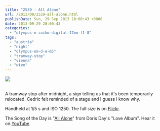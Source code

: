 ```yaml
---
title: "2539 - All Alone"
url: /2013/09/2539-all-alone.html
publishDate: Sun, 29 Sep 2013 18:00:43 +0000
date: 2013-09-29 20:00:43
categories: 
  - "olympus-m-zuiko-digital-17mm-f1-8"
tags: 
  - "austria"
  - "night"
  - "olympus-om-d-e-m5"
  - "tramway-stop"
  - "vienna"
  - "wien"
---
```

<div class="container">
<div class="center"><a target="_blank" href="https://d25zfm9zpd7gm5.cloudfront.net/1200x1200/2013/20130916_004430_lr_plain.jpg"><img src="https://d25zfm9zpd7gm5.cloudfront.net/0600x0600/2013/20130916_004430_lr_plain.jpg" /></a></div>
</div>
<br />

A tramway stop after midnight, a sign telling us that it's been temporarily relocated. Cedric felt reminded of a stage and I guess I know why.

 Handheld at 1/5&nbsp;s and ISO&nbsp;1250. The full size is on <a href="http://www.flickr.com/photos/amanessinger/9789514196/sizes/o/" target="_blank">Flickr</a>. 

The Song of the Day is "<a href="http://www.lyricsmode.com/lyrics/i/irving_berlin/all_alone.html" target="_blank">All Alone</a>" from Doris Day's "Love Album". Hear it on <a href="http://www.youtube.com/watch?v=i0vKfmsykZo" target="_blank">YouTube</a>.
